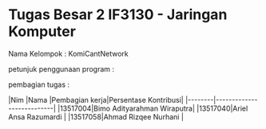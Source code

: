 # Tugas Besar 2 IF3130 - Jaringan Komputer

Nama Kelompok : KomiCantNetwork

petunjuk penggunaan program : 


pembagian tugas :

|Nim     |Nama                       |Pembagian kerja|Persentase Kontribusi|
|--------|---------------------------|
|13517004|Bimo Adityarahman Wiraputra|
|13517040|Ariel Ansa Razumardi       |
|13517058|Ahmad Rizqee Nurhani       |
